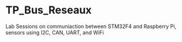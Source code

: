 # TP_Bus_Reseaux
Lab Sessions on communiaction between STM32F4 and Raspberry Pi, sensors using I2C, CAN, UART, and WiFi
